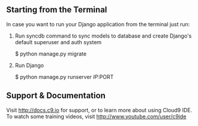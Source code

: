 
## Starting from the Terminal

In case you want to run your Django application from the terminal just run:

1) Run syncdb command to sync models to database and create Django's default superuser and auth system

    $ python manage.py migrate

2) Run Django

    $ python manage.py runserver $IP:$PORT
    
## Support & Documentation

Visit http://docs.c9.io for support, or to learn more about using Cloud9 IDE.
To watch some training videos, visit http://www.youtube.com/user/c9ide
